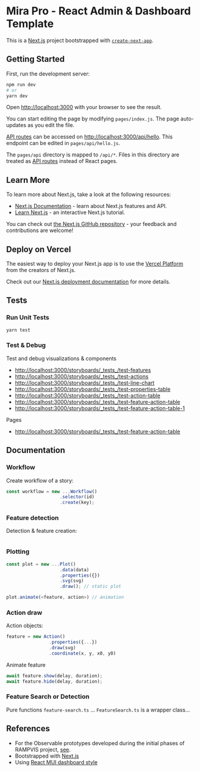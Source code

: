 # Mira Pro - React Admin & Dashboard Template

This is a [Next.js](https://nextjs.org/) project bootstrapped with [`create-next-app`](https://github.com/vercel/next.js/tree/canary/packages/create-next-app).

## Getting Started

First, run the development server:

```bash
npm run dev
# or
yarn dev
```

Open [http://localhost:3000](http://localhost:3000) with your browser to see the result.

You can start editing the page by modifying `pages/index.js`. The page auto-updates as you edit the file.

[API routes](https://nextjs.org/docs/api-routes/introduction) can be accessed on [http://localhost:3000/api/hello](http://localhost:3000/api/hello). This endpoint can be edited in `pages/api/hello.js`.

The `pages/api` directory is mapped to `/api/*`. Files in this directory are treated as [API routes](https://nextjs.org/docs/api-routes/introduction) instead of React pages.

## Learn More

To learn more about Next.js, take a look at the following resources:

- [Next.js Documentation](https://nextjs.org/docs) - learn about Next.js features and API.
- [Learn Next.js](https://nextjs.org/learn) - an interactive Next.js tutorial.

You can check out [the Next.js GitHub repository](https://github.com/vercel/next.js/) - your feedback and contributions are welcome!

## Deploy on Vercel

The easiest way to deploy your Next.js app is to use the [Vercel Platform](https://vercel.com/new?utm_medium=default-template&filter=next.js&utm_source=create-next-app&utm_campaign=create-next-app-readme) from the creators of Next.js.

Check out our [Next.js deployment documentation](https://nextjs.org/docs/deployment) for more details.

## Tests

### Run Unit Tests

```sh
yarn test
```

### Test & Debug

Test and debug visualizations & components

- <http://localhost:3000/storyboards/_tests_/test-features>
- <http://localhost:3000/storyboards/_tests_/test-actions>
- <http://localhost:3000/storyboards/_tests_/test-line-chart>
- <http://localhost:3000/storyboards/_tests_/test-properties-table>
- <http://localhost:3000/storyboards/_tests_/test-action-table>
- <http://localhost:3000/storyboards/_tests_/test-feature-action-table>
- <http://localhost:3000/storyboards/_tests_/test-feature-action-table-1>

Pages

- <http://localhost:3000/storyboards/_tests_/test-feature-action-table>

## Documentation

### Workflow

Create workflow of a story:

```ts
const workflow = new ...Workflow()
                    .selector(id)
                    .create(key);
```

### Feature detection

Detection & feature creation:

```ts

```

### Plotting

```ts
const plot = new ...Plot()
                    .data(data)
                    .properties({})
                    .svg(svg)
                    .draw(); // static plot

plot.animate(<feature, action>) // animation 
```

### Action draw

Action objects:

```ts
feature = new Action()
                .properties({...})
                .draw(svg)
                .coordinate(x, y, x0, y0)
```

Animate feature

```ts
await feature.show(delay, duration);
await feature.hide(delay, duration);
```

### Feature Search or Detection

Pure functions `feature-search.ts` ... `FeatureSearch.ts` is  a wrapper class...

## References

- For the Observable prototypes developed during the initial phases of RAMPVIS project, [see](https://observablehq.com/d/0a6e9c35a809660e>).
- Bootstrapped with [Next.js](https://github.com/vercel/next.js)
- Using [React MUI dashboard style](https://mui.com)
